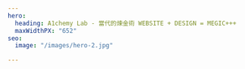 ```yaml
---
hero:
  heading: A1chemy Lab - 當代的煉金術 WEBSITE + DESIGN = MEGIC+++
  maxWidthPX: "652"
seo:
  image: "/images/hero-2.jpg"

---
```

